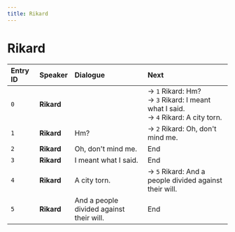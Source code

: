 ```yaml
---
title: Rikard
---
```


# Rikard


| Entry ID | Speaker | Dialogue | Next |
| :------- | :------ | :------- | :------------ |
| `0` | **Rikard** |  | → `1` Rikard: Hm?<br>→ `3` Rikard: I meant what I said\.<br>→ `4` Rikard: A city torn\. |
| `1` | **Rikard** | Hm? | → `2` Rikard: Oh, don't mind me\. |
| `2` | **Rikard** | Oh, don't mind me\. | End |
| `3` | **Rikard** | I meant what I said\. | End |
| `4` | **Rikard** | A city torn\. | → `5` Rikard: And a people divided against their will\. |
| `5` | **Rikard** | And a people divided against their will\. | End |
